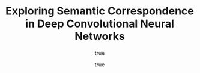 ---
author:
- family: Shen
  given: Zhiqiang
  institute: Fudan University
- family: Xue
  given: Xiangyang
  institute: Fudan University
categories:
- shen16a
key: shen16a
layout: refuses
researchgate: 310465884_Exploring_Semantic_Correspondence_in_Deep_Convolutional_Neural_Networks
section: pre
title: Exploring Semantic Correspondence in Deep Convolutional Neural Networks
---